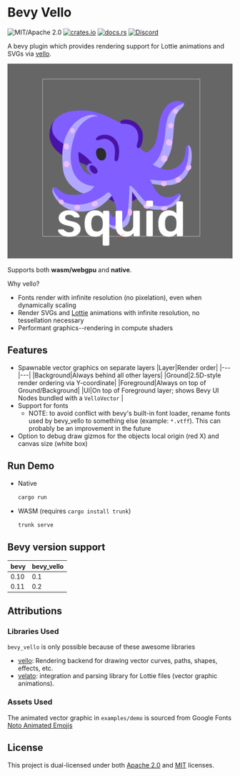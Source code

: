 # Bevy Vello

![MIT/Apache 2.0](https://img.shields.io/badge/license-MIT%2FApache-blue.svg)
[![crates.io](https://img.shields.io/crates/v/bevy-async-task.svg)](https://crates.io/crates/bevy-async-task)
[![docs.rs](https://img.shields.io/docsrs/bevy-async-task)](https://docs.rs/bevy-async-task)
[![Discord](https://img.shields.io/discord/913957940560531456.svg?label=&logo=discord&logoColor=ffffff&color=7389D8&labelColor=6A7EC2)](https://discord.gg/zrjnQzdjCB)

A bevy plugin which provides rendering support for Lottie animations and SVGs via [vello](https://github.com/linebender/vello.git).

![Alt text](image.png)

Supports both **wasm/webgpu** and **native**.

Why vello?

- Fonts render with infinite resolution (no pixelation), even when dynamically scaling
- Render SVGs and [Lottie](https://lottiefiles.com/what-is-lottie) animations with infinite resolution, no tessellation necessary
- Performant graphics--rendering in compute shaders

## Features

- Spawnable vector graphics on separate layers
  |Layer|Render order|
  |---|---|
  |Background|Always behind all other layers|
  |Ground|2.5D-style render ordering via Y-coordinate|
  |Foreground|Always on top of Ground/Background|
  |UI|On top of Foreground layer; shows Bevy UI Nodes bundled with a `VelloVector` |
- Support for fonts
  - NOTE: to avoid conflict with bevy's built-in font loader, rename fonts used by bevy_vello to something else (example: `*.vtff`). This can probably be an improvement in the future
- Option to debug draw gizmos for the objects local origin (red X) and canvas size (white box)

## Run Demo

- Native

  ```bash
  cargo run
  ```

- WASM (requires `cargo install trunk`)

  ```bash
  trunk serve
  ```

## Bevy version support

|bevy|bevy_vello|
|---|---|
|0.10|0.1|
|0.11|0.2|

## Attributions

### Libraries Used

`bevy_vello` is only possible because of these awesome libraries

- [vello](https://github.com/linebender/vello): Rendering backend for drawing vector curves, paths, shapes, effects, etc.
- [velato](https://github.com/linebender/velato): integration and parsing library for Lottie files (vector graphic animations).

### Assets Used

The animated vector graphic in `examples/demo` is sourced from Google Fonts [Noto Animated Emojis](https://googlefonts.github.io/noto-emoji-animation/documentation)

## License

This project is dual-licensed under both [Apache 2.0](LICENSE-APACHE) and [MIT](LICENSE-MIT) licenses.

